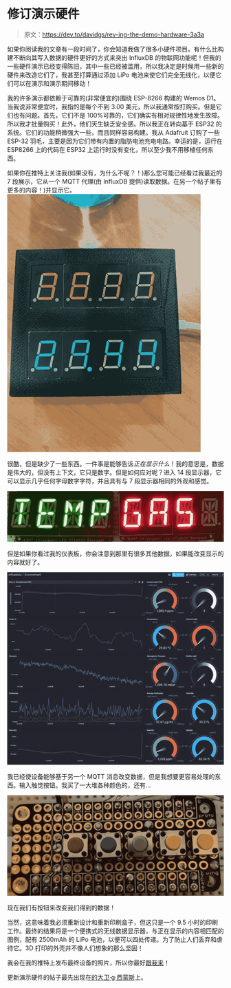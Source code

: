 # 修订演示硬件

> 原文：<https://dev.to/davidgs/rev-ing-the-demo-hardware-3a3a>

如果你阅读我的文章有一段时间了，你会知道我做了很多小硬件项目。有什么比构建不断向其写入数据的硬件更好的方式来突出 InfluxDB 的物联网功能呢！但我的一些硬件演示已经变得陈旧，其中一些已经被滥用，所以我决定是时候用一些新的硬件来改造它们了，我甚至打算通过添加 LiPo 电池来使它们完全无线化，以便它们可以在演示和演示期间移动！

我的许多演示都依赖于可靠的(非常便宜的)围绕 ESP-8266 构建的 Wemos D1。当我说非常便宜时，我指的是每个不到 3.00 美元，所以我通常按打购买。但是它们也有问题。首先，它们不是 100%可靠的，它们确实有相对规律性地发生故障。所以我才批量购买！此外，他们天生缺乏安全感。所以我正在转向基于 ESP32 的系统。它们的功能稍微强大一些，而且同样容易构建。我从 Adafruit 订购了一些 ESP-32 羽毛，主要是因为它们带有内置的脂肪电池充电电路。幸运的是，运行在 ESP8266 上的代码在 ESP32 上运行时没有变化，所以至少我不用移植任何东西。

如果你在推特上关注我(如果没有，为什么不呢？！)那么您可能已经看过我最近的 7 段展示，它从一个 MQTT 代理(由 InfluxDB 提供)读取数据。在另一个帖子里有更多的内容！)并显示它。[![IMG 5243](img/b6862a2e02f89ed707b24e597655a3b6.png "IMG\_5243.jpeg")](https://res.cloudinary.com/practicaldev/image/fetch/s--X6xLDxc2--/c_limit%2Cf_auto%2Cfl_progressive%2Cq_auto%2Cw_880/https://davidgs.com/wp-content/uploads/2019/06/IMG_5243.jpeg)

很酷，但是缺少了一些东西。一件事是能够告诉*正在显示什么*！我的意思是，数据是伟大的，但没有上下文，它只是数字。但是如何应对呢？进入 14 段显示器，它可以显示几乎任何字母数字字符，并且具有与 7 段显示器相同的外观和感觉。

[![IMG 5478](img/a780d7c8ef592704ebe6573b5d43daef.png "IMG\_5478.jpeg")](https://res.cloudinary.com/practicaldev/image/fetch/s--YdZ9g-Q4--/c_limit%2Cf_auto%2Cfl_progressive%2Cq_auto%2Cw_880/https://davidgs.com/wp-content/uploads/2019/06/IMG_5478.jpeg)

但是如果你看过我的仪表板，你会注意到那里有很多其他数据，如果能改变显示的内容就好了。

[![Screen Shot 2019 06 04 at 3 14 53 PM](img/fa2e75154e8f46d39a6c6d680ea5f8de.png "Screen Shot 2019-06-04 at 3.14.53 PM.png")](https://res.cloudinary.com/practicaldev/image/fetch/s--xJGihW59--/c_limit%2Cf_auto%2Cfl_progressive%2Cq_auto%2Cw_880/https://davidgs.com/wp-content/uploads/2019/06/Screen-Shot-2019-06-04-at-3.14.53-PM.png)

我已经使设备能够基于另一个 MQTT 消息改变数据，但是我想要更容易处理的东西。输入触觉按钮。我买了一大堆各种颜色的，还有…

[![IMG 5477](img/ec4830dace7684e88884016f85cc5ea0.png "IMG\_5477.jpeg")](https://res.cloudinary.com/practicaldev/image/fetch/s--B9XhYNGY--/c_limit%2Cf_auto%2Cfl_progressive%2Cq_auto%2Cw_880/https://davidgs.com/wp-content/uploads/2019/06/IMG_5477.jpeg)

现在我们有按钮来改变我们得到的数据！

当然，这意味着我必须重新设计和重新印刷盒子，但这只是一个 9.5 小时的印刷工作。最终的结果将是一个便携式的无线数据显示器，与正在显示的内容相匹配的图例，配有 2500mAh 的 LiPo 电池，以便可以四处传递。为了防止人们丢弃和虐待它。3D 打印的外壳并不像人们想象的那么坚固！

我会在我的推特上发布最终设备的照片，所以你最好[跟我来](https://twitter.com/intent/follow?screen_name=davidgsIoT)！

更新演示硬件的帖子最先出现在[的大卫·g·西蒙斯](https://davidgs.com)上。